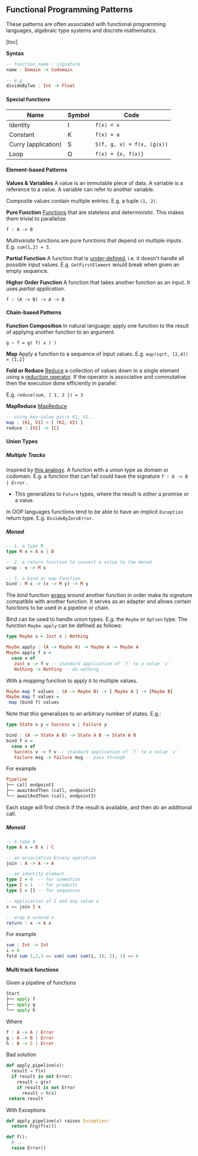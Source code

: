 ## Functional Programming Patterns

These patterns are often associated with functional programming languages, algebraic type systems and discrete mathematics.

[toc]

**Syntax**

```haskell
-- function_name : signature
name : Domain -> Codomain

-- e.g.
divideByTwo : Int -> Float
```

#### Special functions

| Name                | Symbol | Code                       |
| ------------------- | ------ | -------------------------- |
| Identity            | I      | `f(x) = x`                 |
| Constant            | K      | `f(x) = a`                 |
| Curry (application) | S      | `S(f, g, x) = f(x, (g(x))` |
| Loop                | Ω      | `f(x) = {x, f(x)}`         |

#### Element-based Patterns

**Values & Variables**
A value is an immutable piece of data. A variable is a reference to a value. A variable can refer to another variable.

Composite values contain multiple entries. E.g. a tuple `(1, 2)`.

**Pure Function**
[Functions](https://en.wikipedia.org/wiki/Pure_function) that are stateless and deterministic. This makes them trivial to parallelize.

`f : A -> B`

*Multivariate* functions are pure functions that depend on multiple inputs. E.g. `sum(1,2) = 3`.

**Partial Function**
A function that is [under-defined](https://wiki.haskell.org/Partial_functions), i.e. it doesn't handle all possible input values. E.g. `GetFirstElement` would break when given an empty sequence.

**Higher Order Function**
A function that takes another function as an input. It uses *partial application*.

`f : (A -> B) -> A -> B`

#### Chain-based Patterns

**Function Composition**
In natural language: apply one function to the result of applying another function to an argument.

`g ∘ f = g( f( x ) )`

**Map**
Apply a function to a sequence of input values. E.g. `map(sqrt, [2,4]) = [1,2]`

**Fold or Reduce**
[Reduce](https://en.wikipedia.org/wiki/Fold_%28higher-order_function%29) a collection of values down to a single element using a [reduction operator](https://en.wikipedia.org/wiki/Reduction_operator). If the operator is associative and commutative then the execution done efficiently in parallel.

E.g. `reduce(sum, [ 1, 2 ]) = 3`

**MapReduce**
[MapReduce](https://en.wikipedia.org/wiki/MapReduce)

```haskell
-- using key-value pairs K1, V1..
map : (K1, V1) > [ (K2, V2) ]
reduce : [V2] -> [C]
```

#### Union Types

##### Multiple Tracks

Inspired by [this analogy](https://fsharpforfunandprofit.com/rop/). A function with a union type as domain or codomain. E.g. a function that can fail could have the signature `f : A -> B | Error` .

- This generalizes to `Future` types, where the result is *either* a promise or a value.

In OOP languages functions tend to be able to have an implicit `Exception` return type. E.g. `DivideByZeroError`.

##### Monad

```haskell
-- 1. a type M
type M x = A x | B

-- 2. a return function to convert a value to the monad
wrap : x -> M x

-- 3. a bind or map function
bind : M x -> (x -> M y) -> M y
```

The *bind* function [wraps](https://en.wikipedia.org/wiki/Monad_(functional_programming)) around another function in order make its signature compatible with another function. It serves as an adapter and allows certain functions to be used in a pipeline or chain.

Bind can be used to handle union types. E.g. the `Maybe` or `Option` type. The function `Maybe.apply` can be defined as follows:

```haskell
type Maybe x = Just x | Nothing

Maybe.apply : (A -> Maybe A) -> Maybe A -> Maybe A
Maybe.apply f x =
  case x of
   Just v -> f v -- standard application of `f` to a value `v`
   Nothing -> Nothing -- do nothing
```

With a *mapping* function to apply it to multiple values.

```haskell
Maybe.map f values : (A -> Maybe B) -> [ Maybe A ] -> [Maybe B]
Maybe.map f values =
 map (bind f) values
```

Note that this generalizes to an arbitrary number of states. E.g.:

```haskell
type State x y = Success x | Failure y

bind : (A -> State A B) -> State A B -> State A B
bind f x =
  case x of
   Success v -> f v -- standard application of `f` to a value `v`
   Failure msg -> Failure msg -- pass through
```

For example

```haskell
Pipeline
├── call endpoint1 
├── awaitAndThen (call, endpoint2)
└── awaitAndThen (call, endpoint3)
```

Each stage will first check if the result is available, and then do an additional call.

##### Monoid

```haskell
-- a type A
type A x = B x | C

-- an associative binary operation
join : A -> A -> A

-- an identity element
type I = 0  -- for summation
type I = 1  -- for products
type I = [] -- for sequences

-- application of I and any value x 
x == join I x

-- wrap A around x
return : x -> A x
```

For example

```haskell
sum : Int -> Int
i = 0
fold sum 1,2,3 == sum( sum( sum(i, 1), 2), 3) == 6
```

#### Multi track functions

Given a pipeline of functions

```py
Start
├── apply f
├── apply g
└── apply h
```

Where

```haskell
f : A -> A | Error
g : A -> B | Error
h : B -> C | Error
```

Bad solution

```py
def apply_pipeline(x):
  result = f(x)
  if result is not Error:
    result = g(x)
    if result is not Error
      result = h(x)
 return result
```

With Exceptions

```python
def apply_pipeline(x) raises Exception:
  return h(g(f(x)))

def f():
  # ...
  raise Error()
```
